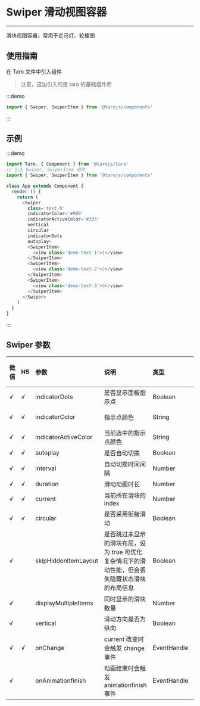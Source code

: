 # Swiper 滑动视图容器

---

滑块视图容器，常用于走马灯、轮播图

## 使用指南

在 Taro 文件中引入组件
> 注意，这边引入的是 taro 的基础组件库

:::demo
```js
import { Swiper, SwiperItem } from '@tarojs/components'
```
:::

## 示例

:::demo
```js
import Taro, { Component } from '@tarojs/taro'
// 引入 Swiper, SwiperItem 组件
import { Swiper, SwiperItem } from '@tarojs/components'

class App extends Component {
  render () {
    return (
      <Swiper
        class='test-h'
        indicatorColor='#999'
        indicatorActiveColor='#333'
        vertical
        circular
        indicatorDots
        autoplay>
        <SwiperItem>
          <view class='demo-text-1'>1</view>
        </SwiperItem>
        <SwiperItem>
          <view class='demo-text-2'>2</view>
        </SwiperItem>
        <SwiperItem>
          <view class='demo-text-3'>3</view>
        </SwiperItem>
      </Swiper>
    )
  }
}
```
:::

## Swiper 参数

| 微信 | H5 | 参数     | 说明                         | 类型    | 可选值                 | 默认值   |
|:-----|:---|:---------|:-----------------------------|:--------|:-----------------------|:---------|
| √    | √  | indicatorDots     | 是否显示面板指示点  | Boolean | - | false |
| √    | √  | indicatorColor     | 指示点颜色 | String  | -  | `rgba(0, 0, 0, .3)` |
| √    | √  | indicatorActiveColor   | 当前选中的指示点颜色 | String  | -  | `000` |
| √    | √  | autoplay   | 是否自动切换 | Boolean  | -  | false |
| √    | √  | interval   | 自动切换时间间隔 | Number  | -  | 5000 |
| √    | √  | duration   | 	滑动动画时长 | Number  | -  | 500 |
| √    | √  | current   | 	当前所在滑块的 index | Number  | -  | 0 |
| √    | √  | circular | 是否采用衔接滑动 | Boolean | -  | false |
| √    |   | skipHiddenItemLayout | 是否跳过未显示的滑块布局，设为 true 可优化复杂情况下的滑动性能，但会丢失隐藏状态滑块的布局信息 | Boolean | -  | false |
| √    |   | displayMultipleItems | 同时显示的滑块数量 | Number | -  | 1 |
| √    |   | vertical | 滑动方向是否为纵向 | Boolean | -  | false |
| √    | √  | onChange | current 改变时会触发 change 事件 | EventHandle | -  | - |
| √    |   | onAnimationfinish | 动画结束时会触发 animationfinish 事件 | EventHandle | -  | - |
